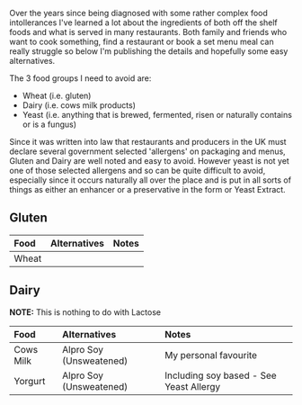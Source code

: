 Over the years since being diagnosed with some rather complex food intollerances I've learned a lot about the ingredients of both off the shelf foods and what is served in many restaurants.  Both family and friends who want to cook something, find a restaurant or book a set menu meal can really struggle so below I'm publishing the details and hopefully some easy alternatives.

The 3 food groups I need to avoid are:
- Wheat (i.e. gluten)
- Dairy (i.e. cows milk products)
- Yeast (i.e. anything that is brewed, fermented, risen or naturally contains or is a fungus)

Since it was written into law that restaurants and producers in the UK must declare several government selected 'allergens' on packaging and menus, Gluten and Dairy are well noted and easy to avoid.  However yeast is not yet one of those selected allergens and so can be quite difficult to avoid, especially since it occurs naturally all over the place and is put in all sorts of things as either an enhancer or a preservative in the form or Yeast Extract.

## Gluten ##

| Food | Alternatives | Notes |
| :--- |:--- | :--- |
| Wheat | | |

## Dairy ##
**NOTE:** This is nothing to do with Lactose

| Food | Alternatives | Notes |
| :--- |:--- | :--- |
| Cows Milk | Alpro Soy (Unsweatened) | My personal favourite |
| Yorgurt | Alpro Soy (Unsweatened) | Including soy based - See Yeast Allergy |
